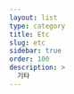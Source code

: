 ```yaml
---
layout: list
type: category
title: Etc
slug: etc
sidebar: true
order: 100
description: >
  기타 
---
```

        